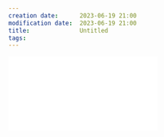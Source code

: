 ```yaml
---
creation date:		2023-06-19 21:00
modification date:	2023-06-19 21:00
title: 				Untitled
tags:
---
```

![PI-IOFE-DH-Person-xxxi-1.1](PI-IOFE-DH-Person-xxxi-1.1.md)


